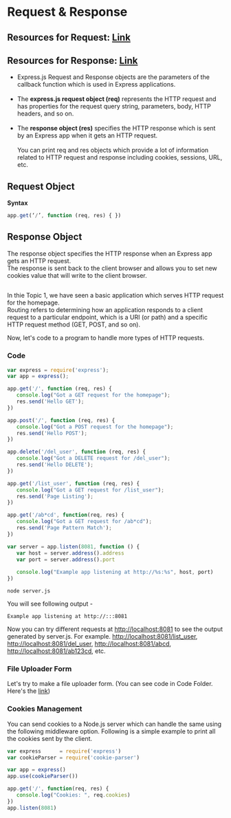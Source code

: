 # Request & Response

## Resources for Request: [Link](https://www.javatpoint.com/expressjs-request#:~:text=js%20Request%20Object-,Express.,HTTP%20headers%2C%20and%20so%20on.)
## Resources for Response: [Link](https://www.javatpoint.com/expressjs-response)


- Express.js Request and Response objects are the parameters of the callback function which is used in Express applications.<br /><br />
- The **express.js request object (req)** represents the HTTP request and has properties for the request query string, parameters, body, HTTP headers, and so on.<br /><br />
- The **response object (res)** specifies the HTTP response which is sent by an Express app when it gets an HTTP request.<br /><br />
You can print req and res objects which provide a lot of information related to HTTP request and response including cookies, sessions, URL, etc.<br />

## Request Object

**Syntax**
```javascript
app.get(‘/’, function (req, res) { })  
```

## Response Object

The response object specifies the HTTP response when an Express app gets an HTTP request.<br /> The response is sent back to the client browser and allows you to set new cookies value that will write to the client browser.

## 


In thie Topic 1, we have seen a basic application which serves HTTP request for the homepage. <br />
Routing refers to determining how an application responds to a client request to a particular endpoint, which is a URI (or path) and a specific HTTP request method (GET, POST, and so on).


Now, let's code to a program to handle more types of HTTP requests.

### Code
```javascript
var express = require('express');
var app = express();

app.get('/', function (req, res) {
   console.log("Got a GET request for the homepage");
   res.send('Hello GET');
})

app.post('/', function (req, res) {
   console.log("Got a POST request for the homepage");
   res.send('Hello POST');
})

app.delete('/del_user', function (req, res) {
   console.log("Got a DELETE request for /del_user");
   res.send('Hello DELETE');
})

app.get('/list_user', function (req, res) {
   console.log("Got a GET request for /list_user");
   res.send('Page Listing');
})

app.get('/ab*cd', function(req, res) {   
   console.log("Got a GET request for /ab*cd");
   res.send('Page Pattern Match');
})

var server = app.listen(8081, function () {
   var host = server.address().address
   var port = server.address().port
   
   console.log("Example app listening at http://%s:%s", host, port)
})
```

```
node server.js
```

You will see following output -
```
Example app listening at http://:::8081
```

Now you can try different requests at [http://localhost:8081](http://localhost:8081) to see the output generated by server.js. For example. [http://localhost:8081/list_user](http://localhost:8081/list_user), [http://localhost:8081/del_user](http://localhost:8081/del_user), [http://localhost:8081/abcd](http://localhost:8081/abcd), [http://localhost:8081/ab123cd](http://localhost:8081/ab123cd), etc.

### File Uploader Form
Let's try to make a file uploader form. (You can see code in Code Folder. Here's the [link]())

### Cookies Management
You can send cookies to a Node.js server which can handle the same using the following middleware option. Following is a simple example to print all the cookies sent by the client.

```javascript
var express      = require('express')
var cookieParser = require('cookie-parser')

var app = express()
app.use(cookieParser())

app.get('/', function(req, res) {
   console.log("Cookies: ", req.cookies)
})
app.listen(8081)
```

